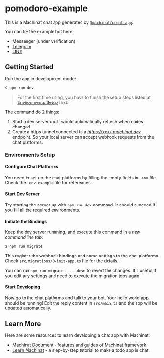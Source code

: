 # pomodoro-example

This is a Machinat chat app generated by [`@machinat/creat-app`](https://github.com/machinat/machinat/tree/master/packages/create-app).

You can try the example bot here:

- Messenger (under verification)
- [Telegram](https://t.me/MachinatPomodoroBot)
- [LINE](https://line.me/ti/p/555iakrs)

## Getting Started

Run the app in development mode:

```sh
$ npm run dev
```

> For the first time using, you have to finish the setup steps listed at
> [Environments Setup](#environments-setup) first.

The command do 2 things:

1. Start a dev server up. It would automatically refresh when codes changed.
2. Create a https tunnel connected to a _https://xxx.t.machinat.dev_ endpoint.
   So your local server can accept webhook requests from the chat platforms.

### Environments Setup

#### Configure Chat Platforms

You need to set up the chat platforms by filling the empty fields in `.env`
file. Check the `.env.example` file for references.

#### Start Dev Server

Try starting the server up with `npm run dev` command. It should succeed if
you fill all the required environments.

#### Initiate the Bindings

Keep the dev server runnning, and execute this command in a _new command line
tab_:

```sh
$ npm run migrate
```

This register the webhook bindings and some settings to the chat platforms.
Check `src/migrations/0-init-app.ts` file for the details.

You can run `npm run migrate -- --down` to revert the changes. It's useful if
you edit any settings and need to execute the migration jobs again.

#### Start Developing

Now go to the chat platforms and talk to your bot. Your hello world app should
be running! Edit the reply content in `src/main.ts` and the app will be
updated automatically.

## Learn More

Here are some resources to learn developing a chat app with Machinat:

- [Machinat Document](https://machinat.com/doc) - features and guides of Machinat framework.
- [Learn Machinat](https://machinat.com/learn) - a step-by-step tutorial to make a todo app in chat.
